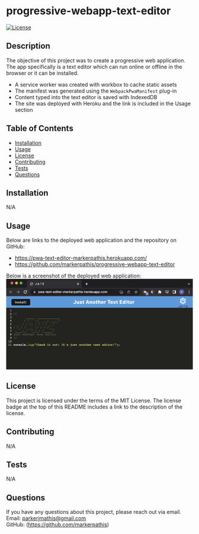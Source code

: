 # progressive-webapp-text-editor

[![License](https://img.shields.io/badge/License-MIT_License-blue.svg)](https://mit-license.org/)

## Description

The objective of this project was to create a progressive web application. The app specifically is a text editor which can run online or offline in the browser or it can be installed.

- A service worker was created with workbox to cache static assets
- The manifest was generated using the `WebpackPwaManifest` plug-in
- Content typed into the text editor is saved with IndexedDB
- The site was deployed with Heroku and the link is included in the Usage section

## Table of Contents

- [Installation](#installation)
- [Usage](#usage)
- [License](#license)
- [Contributing](#contributing)
- [Tests](#tests)
- [Questions](#questions)

## Installation

N/A

## Usage

Below are links to the deployed web application and the repository on GitHub:

- https://pwa-text-editor-markerpathis.herokuapp.com/
- https://github.com/markerpathis/progressive-webapp-text-editor

Below is a screenshot of the deployed web application:
<br>
![alt text](/assets/deployed-app.png)

## License

This project is licensed under the terms of the MIT License. The license badge at the top of this README includes a link to the description of the license.

## Contributing

N/A

## Tests

N/A

## Questions

If you have any questions about this project, please reach out via email. <br />
Email: parkerjmathis@gmail.com
<br />
GitHub: (https://github.com/markerpathis)
